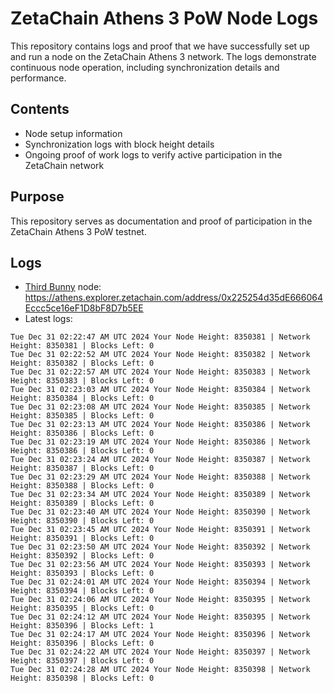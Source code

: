 # ZetaChain Athens 3 PoW Node Logs
This repository contains logs and proof that we have successfully set up and run a node on the ZetaChain Athens 3 network. The logs demonstrate continuous node operation, including synchronization details and performance.

## Contents
- Node setup information
- Synchronization logs with block height details
- Ongoing proof of work logs to verify active participation in the ZetaChain network

## Purpose
This repository serves as documentation and proof of participation in the ZetaChain Athens 3 PoW testnet.

## Logs

- [Third Bunny](https://thirdbunny.xyz/) node: https://athens.explorer.zetachain.com/address/0x225254d35dE666064Eccc5ce16eF1D8bF8D7b5EE
- Latest logs:
```
Tue Dec 31 02:22:47 AM UTC 2024 Your Node Height: 8350381 | Network Height: 8350381 | Blocks Left: 0
Tue Dec 31 02:22:52 AM UTC 2024 Your Node Height: 8350382 | Network Height: 8350382 | Blocks Left: 0
Tue Dec 31 02:22:57 AM UTC 2024 Your Node Height: 8350383 | Network Height: 8350383 | Blocks Left: 0
Tue Dec 31 02:23:03 AM UTC 2024 Your Node Height: 8350384 | Network Height: 8350384 | Blocks Left: 0
Tue Dec 31 02:23:08 AM UTC 2024 Your Node Height: 8350385 | Network Height: 8350385 | Blocks Left: 0
Tue Dec 31 02:23:13 AM UTC 2024 Your Node Height: 8350386 | Network Height: 8350386 | Blocks Left: 0
Tue Dec 31 02:23:19 AM UTC 2024 Your Node Height: 8350386 | Network Height: 8350386 | Blocks Left: 0
Tue Dec 31 02:23:24 AM UTC 2024 Your Node Height: 8350387 | Network Height: 8350387 | Blocks Left: 0
Tue Dec 31 02:23:29 AM UTC 2024 Your Node Height: 8350388 | Network Height: 8350388 | Blocks Left: 0
Tue Dec 31 02:23:34 AM UTC 2024 Your Node Height: 8350389 | Network Height: 8350389 | Blocks Left: 0
Tue Dec 31 02:23:40 AM UTC 2024 Your Node Height: 8350390 | Network Height: 8350390 | Blocks Left: 0
Tue Dec 31 02:23:45 AM UTC 2024 Your Node Height: 8350391 | Network Height: 8350391 | Blocks Left: 0
Tue Dec 31 02:23:50 AM UTC 2024 Your Node Height: 8350392 | Network Height: 8350392 | Blocks Left: 0
Tue Dec 31 02:23:56 AM UTC 2024 Your Node Height: 8350393 | Network Height: 8350393 | Blocks Left: 0
Tue Dec 31 02:24:01 AM UTC 2024 Your Node Height: 8350394 | Network Height: 8350394 | Blocks Left: 0
Tue Dec 31 02:24:06 AM UTC 2024 Your Node Height: 8350395 | Network Height: 8350395 | Blocks Left: 0
Tue Dec 31 02:24:12 AM UTC 2024 Your Node Height: 8350395 | Network Height: 8350396 | Blocks Left: 1
Tue Dec 31 02:24:17 AM UTC 2024 Your Node Height: 8350396 | Network Height: 8350396 | Blocks Left: 0
Tue Dec 31 02:24:22 AM UTC 2024 Your Node Height: 8350397 | Network Height: 8350397 | Blocks Left: 0
Tue Dec 31 02:24:28 AM UTC 2024 Your Node Height: 8350398 | Network Height: 8350398 | Blocks Left: 0
```
